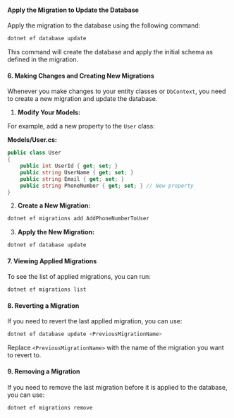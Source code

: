 #### Apply the Migration to Update the Database

Apply the migration to the database using the following command:

```bash
dotnet ef database update
```

This command will create the database and apply the initial schema as defined in the migration.

#### 6. Making Changes and Creating New Migrations

Whenever you make changes to your entity classes or `DbContext`, you need to create a new migration and update the database.

1. **Modify Your Models:**

For example, add a new property to the `User` class:

**Models/User.cs:**
```csharp
public class User
{
    public int UserId { get; set; }
    public string UserName { get; set; }
    public string Email { get; set; }
    public string PhoneNumber { get; set; } // New property
}
```

2. **Create a New Migration:**

```bash
dotnet ef migrations add AddPhoneNumberToUser
```

3. **Apply the New Migration:**

```bash
dotnet ef database update
```

#### 7. Viewing Applied Migrations

To see the list of applied migrations, you can run:

```bash
dotnet ef migrations list
```

#### 8. Reverting a Migration

If you need to revert the last applied migration, you can use:

```bash
dotnet ef database update <PreviousMigrationName>
```

Replace `<PreviousMigrationName>` with the name of the migration you want to revert to.

#### 9. Removing a Migration

If you need to remove the last migration before it is applied to the database, you can use:

```bash
dotnet ef migrations remove
```